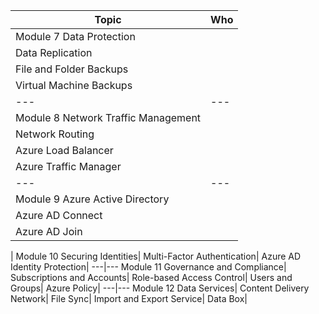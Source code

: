 Topic | Who
---|---
Module 7 Data Protection|
Data Replication|
File and Folder Backups|
Virtual Machine Backups|
---|---
Module 8 Network Traffic Management|
Network Routing|
Azure Load Balancer|
Azure Traffic Manager|
---|---
Module 9 Azure Active Directory|
Azure AD Connect|
Azure AD Join|
 | 
Module 10 Securing Identities|
Multi-Factor Authentication|
Azure AD Identity Protection|
---|---
Module 11 Governance and Compliance|
Subscriptions and Accounts|
Role-based Access Control|
Users and Groups|
Azure Policy|
---|---
Module 12 Data Services|
Content Delivery Network|
File Sync|
Import and Export Service|
Data Box|
